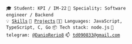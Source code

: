 <code>🎓 Student: KPI / IM-22</code>
<code>👷 Speciality: Software engineer / Backend</code><br>
<code>💡 [Skills](SKILLS.md)</code>
<code>🧻 [Projects](PROJECTS.md)</code>
<code>🧑‍💻 Languages: JavaScript, TypeScript, C, Go</code>
<code>📦 Tech stack: node.js</code>
<code>💬 telegram: [@DanioRerio8](https://t.me/DanioRerio8)</code>
<code>📫 [td090833@gmail.com](td090833@gmail.com)</code>
